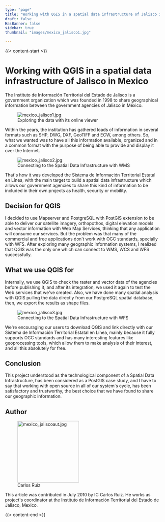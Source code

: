 ```yaml
---
type: "page"
title: "Working with QGIS in a spatial data infrastructure of Jalisco in Mexico"
draft: false
HasBanner: false
sidebar: true
thumbnail: "images/mexico_jalisco1.jpg"

---
```


{{< content-start >}}

# Working with QGIS in a spatial data infrastructure of Jalisco in Mexico

The Instituto de Información Territorial del Estado de Jalisco is a government organization which was founded in 1998 to share geographical information between the government agencies of Jalisco in México.

<figure>
<img src="../images/mexico_jalisco1.jpg" class="align-right" alt="mexico_jalisco1.jpg" />
<figcaption>Exploring the data with its online viewer</figcaption>
</figure>

Within the years, the institution has gathered loads of information in several formats such as SHP, DWG, DXF, GeoTIFF and ECW, among others. So, what we wanted was to have all this information available, organized and in a common format with the purpose of being able to provide and display it over the Internet.

<figure>
<img src="../images/mexico_jalisco2.jpg" class="align-right" alt="mexico_jalisco2.jpg" />
<figcaption>Connecting to the Spatial Data Infrastructure with WMS</figcaption>
</figure>

That\'s how it was developed the Sistema de Información Territorial Estatal en Línea, with the main target to build a spatial data infrastructure which allows our government agencies to share this kind of information to be included in their own projects as health, security or mobility.

## Decision for QGIS

I decided to use Mapserver and PostgreSQL with PostGIS extension to be able to deliver our satellite imagery, orthopothos, digital elevation models and vector information with Web Map Services, thinking that any application will consume our services. But the problem was that many of the commercial and free applications don't work with OGC standards, specially with WFS. After exploring many geographic information systems, I realized that QGIS was the only one which can connect to WMS, WCS and WFS successfully.

## What we use QGIS for

Internally, we use QGIS to check the raster and vector data of the agencies before publishing it, and after its integration, we used it again to test the Web services that we've created. Also, we have done many spatial analysis with QGIS pulling the data directly from our PostgreSQL spatial database, then, we export the results as shape files.

<figure>
<img src="../images/mexico_jalisco3.jpg" class="align-right" alt="mexico_jalisco3.jpg" />
<figcaption>Connecting to the Spatial Data Infrastructure with WFS</figcaption>
</figure>

We're encouraging our users to download QGIS and link directly with our Sistema de Información Territorial Estatal en Línea, mainly because it fully supports OGC standards and has many interesting features like geoprocessing tools, which allow them to make analysis of their interest, and all this absolutely for free.

## Conclusion

This project understood as the technological component of a Spatial Data Infrastructure, has been considered as a PostGIS case study, and I have to say that working with open source in all of our system's cycle, has been satisfactory and trustworthy, the best choice that we have found to share our geographic information.

## Author

<figure>
<img src="../images/mexico_jaliscoaut.jpg" class="align-left" height="200" alt="mexico_jaliscoaut.jpg" />
<figcaption>Carlos Ruiz</figcaption>
</figure>

This article was contributed in July 2010 by IC Carlos Ruiz. He works as project\'s coordinator at the Instituto de Información Territorial del Estado de Jalisco, Mexico.

{{< content-end >}}
